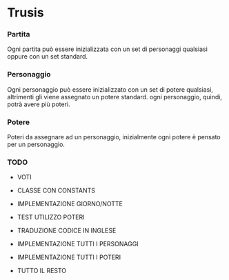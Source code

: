 # Trusis

### Partita
Ogni partita può essere inizializzata con un set di personaggi qualsiasi oppure con un set standard.

### Personaggio
Ogni personaggio può essere inizializzato con un set di potere qualsiasi, altrimenti gli viene assegnato un potere standard.
ogni personaggio, quindi, potrà avere più poteri.

### Potere
Poteri da assegnare ad un personaggio, inizialmente ogni potere è pensato per un personaggio.

### TODO

* VOTI
* CLASSE CON CONSTANTS
* IMPLEMENTAZIONE GIORNO/NOTTE
* TEST UTILIZZO POTERI
* TRADUZIONE CODICE IN INGLESE
* IMPLEMENTAZIONE TUTTI I PERSONAGGI
* IMPLEMENTAZIONE TUTTI I POTERI

* TUTTO IL RESTO
